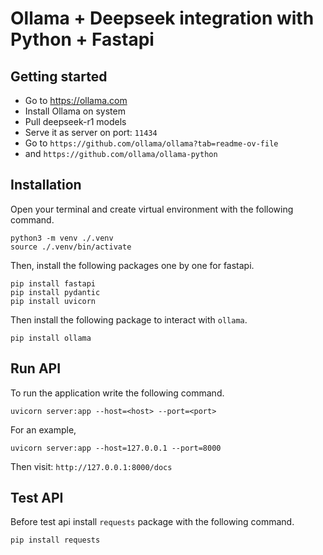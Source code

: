 # Ollama + Deepseek integration with Python + Fastapi

## Getting started

- Go to https://ollama.com
- Install Ollama on system
- Pull deepseek-r1 models
- Serve it as server on port: `11434`
- Go to `https://github.com/ollama/ollama?tab=readme-ov-file`
- and `https://github.com/ollama/ollama-python`

## Installation
Open your terminal and create virtual environment with the following command.
```shell
python3 -m venv ./.venv
source ./.venv/bin/activate
```

Then, install the following packages one by one for fastapi.
```shell
pip install fastapi
pip install pydantic
pip install uvicorn
```

Then install the following package to interact with `ollama`.
```shell
pip install ollama
```

## Run API
To run the application write the following command.
```shell
uvicorn server:app --host=<host> --port=<port>
```

For an example,
```shell
uvicorn server:app --host=127.0.0.1 --port=8000
```

Then visit: `http://127.0.0.1:8000/docs`

## Test API
Before test api install `requests` package with the following command.
```shell
pip install requests
```
